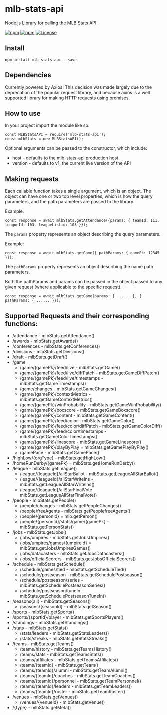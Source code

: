 # mlb-stats-api

Node.js Library for calling the MLB Stats API

[![npm](https://img.shields.io/npm/dt/mlb-stats-api.svg)](https://www.npmjs.com/package/mlb-stats-api)
[![npm](https://img.shields.io/npm/v/mlb-stats-api.svg)](https://www.npmjs.com/package/mlb-stats-api)
[![License](https://img.shields.io/github/license/asbeane/mlb-stats-api.svg)](https://www.npmjs.com/package/mlb-stats-api)

## Install

``` npm install mlb-stats-api --save ```

## Dependencies

Currently powered by Axios! This decision was made largely due to the deprecation of the popular request library, and because axios is a well supported library for making HTTP requests using promises.

## How to use

In your project import the module like so:
```
const MLBStatsAPI = require('mlb-stats-api');
const mlbStats = new MLBStatsAPI();
```

Optional arguments can be passed to the constructor, which include:
* host - defaults to the mlb-stats-api production host
* version - defaults to v1, the current live version of the API

## Making requests

Each callable function takes a single argument, which is an object.
The object can have one or two top level properties, which is how the query parameters, and the path parameters
are passed to the library.

Example:

```
const response = await mlbStats.getAttendance({params: { teamId: 111, leagueId: 103, leagueListid: 103 }});
```

The ```params``` property represents an object describing the query parameters.

Example:
```
const response = await mlbStats.getGame({ pathParams: { gamePk: 12345 }});
```

The ```pathParams``` property represents an object describing the name path parameters.

Both the pathParams and params can be passed in the object passed to any given request (where applicable to the specific request).

```
const response = await mlbStats.getGame(params: { ...... }, { pathParams: { ...... }});
```

## Supported Requests and their corresponding functions:
 * /attendance - mlbStats.getAttendance()
 * /awards - mlbStats.getAwards()
 * /conferences - mlbStats.getConferences()
 * /divisions - mlbStats.getDivisions()
 * /draft - mlbStats.getDraft()
 * /game
     * /game/{gamePk}/feed/live - mlbStats.getGame()
     * /game/{gamePk}/feed/live/diffPatch -  mlbStats.getGameDiffPatch()
     * /game/{gamePk}/feed/live/timestamps - mlbStats.getGameTimestamps()
     * /game/changes - mlbStats.getGameChanges()
     * /game/{gamePk}/contextMetrics - mlbStats.getGameContextMetrics()
     * /game/{gamePk}/winProbability - mlbStats.getGameWinProbability()
     * /game/{gamePk}/boxscore - mlbStats.getGameBoxscore()
     * /game/{gamePk}/content - mlbStats.getGameContent()
     * /game/{gamePk}/feed/color - mlbStats.getGameColor()
     * /game/{gamePk}/feed/color/diffPatch - mlbStats.getGameColorDiff()
     * /game/{gamePk}/feed/color/timestamps - mlbStats.getGameColorTimestamps()
     * /game/{gamePk}/linescore - mlbStats.getGameLinescore()
     * /game/{gamePk}/playByPlay = mlbStats.getGamePlayByPlay()
     * /gamePace - mlbStats.getGamePace()
 * /highLow/{orgType} - mlbStats.getHighLow()
 * /homeRunDerby/{gamePk} = mlbStats.getHomeRunDerby()
 * /league - mlbStats.getLeague()
    * /league/{leagueId}/allStarBallot - mlbStats.getLeagueAllStarBallot()
    * /league/{leagueId}/allStarWriteIns - mlbStats.getLeagueAllStarWriteIns()
    * /league/{leagueId}/allStarFinalVote - mlbStats.getLeagueAllStarFinalVote()
 * /people - mlbStats.getPeople()
    * /people/changes - mlbStats.getPeopleChanges()
    * /people/freeAgents - mlbStats.getPeoplefreeAgents()
    * /people/{personId} = mlb.getPerson()
    * /people/{personId}/stats/game/{gamePk} - mlbStats.getPersonStats()
 * /jobs - mlbStats.getJobs()
    * /jobs/umpires - mlbStats.getJobsUmpires()
    * /jobs/umpires/games/{umpireId} = mlbStats.getJobsUmpiresGames()
    * /jobs/datacasters - mlbStats.getJobsDatacasters()
    * /jobs/officialScorers - mlbStats.getJobsOfficialScorers()
 * /schedule - mlbStats.getSchedule()
    * /schedule/games/tied - mlbstats.getScheduleTied()
    * /schedule/postseason - mlbStats.getSchedulePostseason()
    * /schedule/postseason/series - mlbStats.getSchedulePostseasonSeries()
    * /schedule/postseason/tuneIn - mlbStats.getSchedulePostseasonTuneIn()
 * /seasons{all} - mlbStats.getSeasons()
    * /seasons/{seasonId} - mlbStats.getSeason()
 * /sports - mlbStats.getSports()
 * /sports/{sportId}/player - mlbStats.getSportsPlayers()
 * /standings - mlbStats.getStandings()
 * /stats - mlbStats.getStats()
    * /stats/leaders - mlbStats.getStatsLeaders()
    * /stats/streaks - mlbStats.getStatsStreaks()
 * /teams - mlbStats.getTeams()
    * /teams/history - mlbStats.getTeamsHistory()
    * /teams/stats - mlbStats.getTeamsStats()
    * /teams/affiliates - mlbStats.getTeamsAffiliates()
    * /teams/{teamId} - mlbStats.getTeam()
    * /teams/{teamId}/alumni - mlbStats.getTeamAlumni()
    * /teams/{teamId}/coaches - mlbStats.getTeamCoaches()
    * /teams/{teamId}/personnel - mlbStats.getTeamPersonnel()
    * /teams/{teamId}/leaders - mlbStats.getTeamLeaders()
    * /teams/{teamId}/roster - mlbStats.getTeamRoster()
 * /venues - mlbStats.getVenues()
    * /venues/{venueId} - mlbStats.getVenue()
 * /{type} - mlbStats.getMeta()
